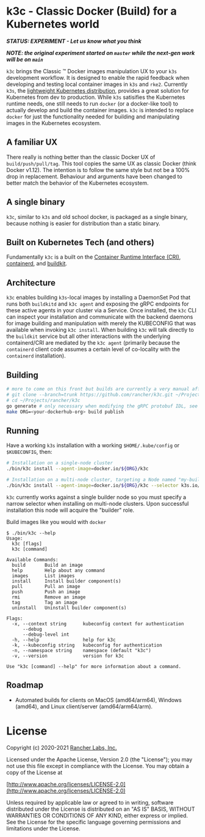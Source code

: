 k3c - Classic Docker (Build) for a Kubernetes world
===========================================

***STATUS: EXPERIMENT - Let us know what you think***

***NOTE: the original experiment started on `master` while the next-gen work will be on `main`***

`k3c` brings the Classic &trade; Docker images manipulation UX to your
`k3s` development workflow. It is designed to enable the rapid feedback
when developing and testing local container images in `k3s` and `rke2`.
Currently `k3s`, the [lightweight Kubernetes distribution](https://github.com/k3s-io/k3s),
provides a great solution for Kubernetes from dev to production.  While
`k3s` satisifies the Kubernetes runtime needs, one still needs to run
`docker` (or a docker-like tool) to actually develop and build the container
images.  `k3c` is intended to replace `docker` for just the functionality
needed for building and manipulating images in the Kubernetes ecosystem.

## A familiar UX

There really is nothing better than the classic Docker UX of `build/push/pull/tag`.
This tool copies the same UX as classic Docker (think Docker v1.12). The intention
is to follow the same style but not be a 100% drop in replacement.  Behaviour and
arguments have been changed to better match the behavior of the Kubernetes ecosystem.

## A single binary

`k3c`, similar to `k3s` and old school docker, is packaged as a single binary, because nothing
is easier for distribution than a static binary.

## Built on Kubernetes Tech (and others)

Fundamentally `k3c` is a built on the [Container Runtime Interface (CRI)](https://github.com/kubernetes/cri-api),
[containerd](https://github.com/containerd/containerd), and [buildkit](https://github.com/moby/buildkit).

## Architecture

`k3c` enables building `k3s`-local images by installing a DaemonSet Pod that runs both `buildkitd` and `k3c agent`
and exposing the gRPC endpoints for these active agents in your cluster via a Service. Once installed, the `k3c` CLI
can inspect your installation and communicate with the backend daemons for image building and manipulation with merely
the KUBECONFIG that was available when invoking `k3c install`. When building `k3c` will talk directly to the `buildkit`
service but all other interactions with the underlying containerd/CRI are mediated by the `k3c agent` (primarily
because the `containerd` client code assumes a certain level of co-locality with the `containerd` installation).

## Building

```bash
# more to come on this front but builds are currently a very manual affair
# git clone --branch=trunk https://github.com/rancher/k3c.git ~/Projects/rancher/k3c
# cd ~/Projects/rancher/k3c
go generate # only necessary when modifying the gRPC protobuf IDL, see Dockerfile for pre-reqs
make ORG=<your-dockerhub-org> build publish
```

## Running

Have a working `k3s` installation with a working `$HOME/.kube/config` or `$KUBECONFIG`, then:

```bash
# Installation on a single-node cluster
./bin/k3c install --agent-image=docker.io/${ORG}/k3c
```

```bash
# Installation on a multi-node cluster, targeting a Node named "my-builder-node"
./bin/k3c install --agent-image=docker.io/${ORG}/k3c --selector k3s.io/hostname=my-builder-node

```

`k3c` currently works against a single builder node so you must specify a narrow selector when
installing on multi-node clusters. Upon successful installation this node will acquire the "builder" role.

Build images like you would with `docker`

```
$ ./bin/k3c --help
Usage:
  k3c [flags]
  k3c [command]

Available Commands:
  build       Build an image
  help        Help about any command
  images      List images
  install     Install builder component(s)
  pull        Pull an image
  push        Push an image
  rmi         Remove an image
  tag         Tag an image
  uninstall   Uninstall builder component(s)

Flags:
  -x, --context string      kubeconfig context for authentication
      --debug               
      --debug-level int     
  -h, --help                help for k3c
  -k, --kubeconfig string   kubeconfig for authentication
  -n, --namespace string    namespace (default "k3c")
  -v, --version             version for k3c

Use "k3c [command] --help" for more information about a command.
```

## Roadmap

- Automated builds for clients on MacOS (amd64/arm64), Windows (amd64), and Linux client/server (amd64/arm64/arm).

# License

Copyright (c) 2020-2021 [Rancher Labs, Inc.](http://rancher.com)

Licensed under the Apache License, Version 2.0 (the "License");
you may not use this file except in compliance with the License.
You may obtain a copy of the License at

[http://www.apache.org/licenses/LICENSE-2.0](http://www.apache.org/licenses/LICENSE-2.0)

Unless required by applicable law or agreed to in writing, software
distributed under the License is distributed on an "AS IS" BASIS,
WITHOUT WARRANTIES OR CONDITIONS OF ANY KIND, either express or implied.
See the License for the specific language governing permissions and
limitations under the License.

